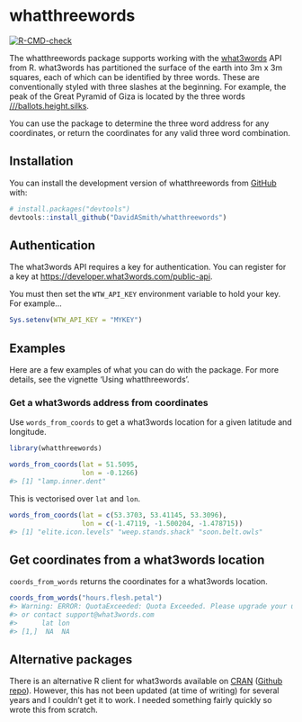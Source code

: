 
<!-- README.md is generated from README.Rmd. Please edit that file -->

# whatthreewords

<!-- badges: start -->

[![R-CMD-check](https://github.com/DavidASmith/whatthreewords/actions/workflows/R-CMD-check.yaml/badge.svg)](https://github.com/DavidASmith/whatthreewords/actions/workflows/R-CMD-check.yaml)
<!-- badges: end -->

The whatthreewords package supports working with the
[what3words](https://what3words.com/) API from R. what3words has
partitioned the surface of the earth into 3m x 3m squares, each of which
can be identified by three words. These are conventionally styled with
three slashes at the beginning. For example, the peak of the Great
Pyramid of Giza is located by the three words
[///ballots.height.silks](https://what3words.com/ballots.height.silks).

You can use the package to determine the three word address for any
coordinates, or return the coordinates for any valid three word
combination.

## Installation

You can install the development version of whatthreewords from
[GitHub](https://github.com/) with:

``` r
# install.packages("devtools")
devtools::install_github("DavidASmith/whatthreewords")
```

## Authentication

The what3words API requires a key for authentication. You can register
for a key at <https://developer.what3words.com/public-api>.

You must then set the `WTW_API_KEY` environment variable to hold your
key. For example…

``` r
Sys.setenv(WTW_API_KEY = "MYKEY")
```

## Examples

Here are a few examples of what you can do with the package. For more
details, see the vignette ‘Using whatthreewords’.

### Get a what3words address from coordinates

Use `words_from_coords` to get a what3words location for a given
latitude and longitude.

``` r
library(whatthreewords)

words_from_coords(lat = 51.5095, 
                  lon = -0.1266)
#> [1] "lamp.inner.dent"
```

This is vectorised over `lat` and `lon`.

``` r
words_from_coords(lat = c(53.3703, 53.41145, 53.3096), 
                  lon = c(-1.47119, -1.500204, -1.478715))
#> [1] "elite.icon.levels" "weep.stands.shack" "soon.belt.owls"
```

## Get coordinates from a what3words location

`coords_from_words` returns the coordinates for a what3words location.

``` r
coords_from_words("hours.flesh.petal")
#> Warning: ERROR: QuotaExceeded: Quota Exceeded. Please upgrade your usage plan,
#> or contact support@what3words.com
#>      lat lon
#> [1,]  NA  NA
```

## Alternative packages

There is an alternative R client for what3words available on
[CRAN](https://CRAN.R-project.org/package=threewords) ([Github
repo](https://github.com/Ironholds/threewords)). However, this has not
been updated (at time of writing) for several years and I couldn’t get
it to work. I needed something fairly quickly so wrote this from
scratch.
